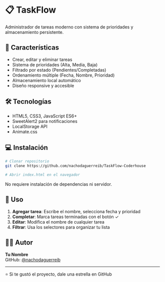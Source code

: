 # 📋 TaskFlow

Administrador de tareas moderno con sistema de prioridades y almacenamiento persistente.

## 🚀 Características

- Crear, editar y eliminar tareas
- Sistema de prioridades (Alta, Media, Baja)
- Filtrado por estado (Pendientes/Completadas)
- Ordenamiento múltiple (Fecha, Nombre, Prioridad)
- Almacenamiento local automático
- Diseño responsive y accesible

## 🛠️ Tecnologías

- HTML5, CSS3, JavaScript ES6+
- SweetAlert2 para notificaciones
- LocalStorage API
- Animate.css

## 💻 Instalación

```bash
# Clonar repositorio
git clone https://github.com/nachodaguerreib/TaskFlow-Coderhouse

# Abrir index.html en el navegador
```

No requiere instalación de dependencias ni servidor.

## 📱 Uso

1. **Agregar tarea**: Escribe el nombre, selecciona fecha y prioridad
2. **Completar**: Marca tareas terminadas con el botón ✓
3. **Editar**: Modifica el nombre de cualquier tarea
4. **Filtrar**: Usa los selectores para organizar tu lista

## 👨‍💻 Autor

**Tu Nombre**  
GitHub: [@nachodaguerreib](https://github.com/nachodaguerreib)

---

⭐ Si te gustó el proyecto, dale una estrella en GitHub
